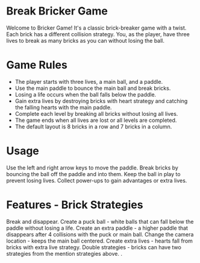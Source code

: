 # Break Bricker Game
Welcome to Bricker Game! It's a classic brick-breaker game with a twist. Each brick has a different collision strategy. You, as the player, have three lives to break as many bricks as you can without losing the ball.

# Game Rules
* The player starts with three lives, a main ball, and a paddle.
* Use the main paddle to bounce the main ball and break bricks.
* Losing a life occurs when the ball falls below the paddle.
* Gain extra lives by destroying bricks with heart strategy and catching the falling hearts with the main paddle.
* Complete each level by breaking all bricks without losing all lives.
* The game ends when all lives are lost or all levels are completed.
* The default layout is 8 bricks in a row and 7 bricks in a column.

# Usage
Use the left and right arrow keys to move the paddle.
Break bricks by bouncing the ball off the paddle and into them.
Keep the ball in play to prevent losing lives.
Collect power-ups to gain advantages or extra lives.
# Features - Brick Strategies
Break and disappear.
Create a puck ball - white balls that can fall below the paddle without losing a life.
Create an extra paddle - a higher paddle that disappears after 4 collisions with the puck or main ball.
Change the camera location - keeps the main ball centered.
Create extra lives - hearts fall from bricks with extra live strategy.
Double strategies - bricks can have two strategies from the mention strategies above. .
